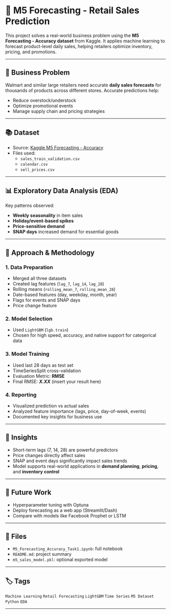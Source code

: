 # 🧠 M5 Forecasting - Retail Sales Prediction

This project solves a real-world business problem using the **M5 Forecasting - Accuracy dataset** from Kaggle. It applies machine learning to forecast product-level daily sales, helping retailers optimize inventory, pricing, and promotions.

---

## 🏢 Business Problem

Walmart and similar large retailers need accurate **daily sales forecasts** for thousands of products across different stores. Accurate predictions help:
- Reduce overstock/understock
- Optimize promotional events
- Manage supply chain and pricing strategies

---

## 📚 Dataset

- Source: [Kaggle M5 Forecasting - Accuracy](https://www.kaggle.com/competitions/m5-forecasting-accuracy)
- Files used:
  - `sales_train_validation.csv`
  - `calendar.csv`
  - `sell_prices.csv`

---

## 📊 Exploratory Data Analysis (EDA)

Key patterns observed:
- **Weekly seasonality** in item sales
- **Holiday/event-based spikes**
- **Price-sensitive demand**
- **SNAP days** increased demand for essential goods

---

## 🧠 Approach & Methodology

### 1. **Data Preparation**
- Merged all three datasets
- Created lag features (`lag_7`, `lag_14`, `lag_28`)
- Rolling means (`rolling_mean_7`, `rolling_mean_28`)
- Date-based features (day, weekday, month, year)
- Flags for events and SNAP days
- Price change feature

### 2. **Model Selection**
- Used `LightGBM` (`lgb.train`)
- Chosen for high speed, accuracy, and native support for categorical data

### 3. **Model Training**
- Used last 28 days as test set
- TimeSeriesSplit cross-validation
- Evaluation Metric: **RMSE**
- Final RMSE: **_X.XX_** (insert your result here)

### 4. **Reporting**
- Visualized prediction vs actual sales
- Analyzed feature importance (lags, price, day-of-week, events)
- Documented key insights for business use

---

## 📌 Insights

- Short-term lags (7, 14, 28) are powerful predictors
- Price changes directly affect sales
- SNAP and event days significantly impact sales trends
- Model supports real-world applications in **demand planning**, **pricing**, and **inventory control**

---

## 🚀 Future Work

- Hyperparameter tuning with Optuna
- Deploy forecasting as a web app (Streamlit/Dash)
- Compare with models like Facebook Prophet or LSTM

---

## 📁 Files

- `M5_Forecasting_Accuracy_Task1.ipynb`: full notebook
- `README.md`: project summary
- `m5_sales_model.pkl`: optional exported model

---

## 🏷️ Tags
`Machine Learning` `Retail Forecasting` `LightGBM` `Time Series` `M5 Dataset` `Python` `EDA`

---
